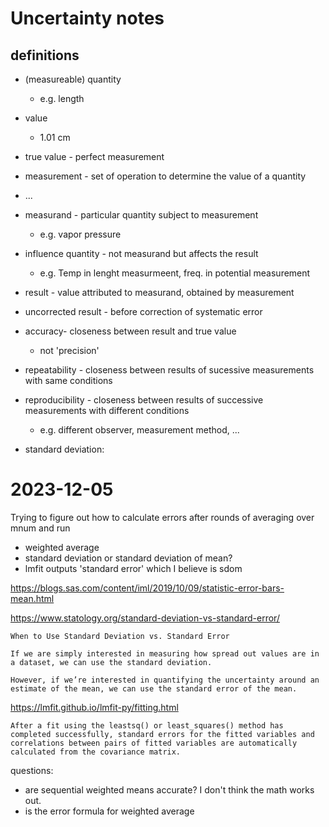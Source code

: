 # Uncertainty notes

## definitions 

* (measureable) quantity
    * e.g. length
* value
    *  1.01 cm
* true value -  perfect measurement
* measurement - set of operation to determine the value of a quantity
* ...
* measurand - particular quantity subject to measurement
    * e.g. vapor pressure
* influence quantity - not measurand but affects the result
    * e.g. Temp in lenght measurmeent, freq. in potential measurement
* result - value attributed to measurand, obtained by measurement
* uncorrected result - before correction of systematic error
* accuracy- closeness between result and true value
    * not 'precision'
* repeatability - closeness between results of sucessive measurements with same conditions
* reproducibility - closeness between results of successive measurements with different conditions
    * e.g. different observer, measurement method, ... 


* standard deviation: 


# 2023-12-05

Trying to figure out how to calculate errors after rounds of averaging over mnum and run

* weighted average
* standard deviation or standard deviation of mean?
* lmfit outputs 'standard error' which I believe is sdom

https://blogs.sas.com/content/iml/2019/10/09/statistic-error-bars-mean.html

https://www.statology.org/standard-deviation-vs-standard-error/

```
When to Use Standard Deviation vs. Standard Error

If we are simply interested in measuring how spread out values are in a dataset, we can use the standard deviation.

However, if we’re interested in quantifying the uncertainty around an estimate of the mean, we can use the standard error of the mean.

```


https://lmfit.github.io/lmfit-py/fitting.html

```
After a fit using the leastsq() or least_squares() method has completed successfully, standard errors for the fitted variables and correlations between pairs of fitted variables are automatically calculated from the covariance matrix.

```


questions: 

* are sequential weighted means accurate? I don't think the math works out. 
* is the error formula for weighted average  